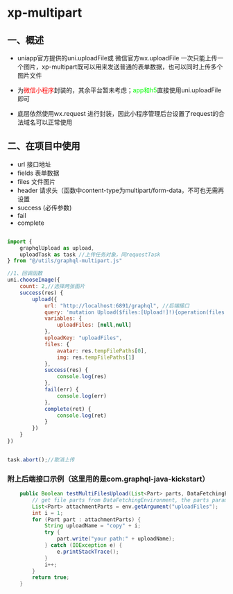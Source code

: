 # xp-multipart

## 一、概述

- uniapp官方提供的uni.uploadFile或 微信官方wx.uploadFile 一次只能上传一个图片，xp-multipart既可以用来发送普通的表单数据，也可以同时上传多个图片文件

- 为<font color=#FF0000>微信小程序</font>封装的，其余平台暂未考虑；<font color=#00ff00>app和h5</font>直接使用uni.uploadFile即可

- 底层依然使用wx.request 进行封装，因此小程序管理后台设置了request的合法域名可以正常使用

## 二、在项目中使用

- url 接口地址
- fields 表单数据
- files 文件图片
- header 请求头（函数中content-type为multipart/form-data，不可也无需再设置
- success (必传参数)
- fail 
- complete 


```js

import {
    graphqlUpload as upload,
    uploadTask as task //上传任务对象，同requestTask
} from "@/utils/graphql-multipart.js"

//1、回调函数
uni.chooseImage({
    count: 2,//选择两张图片
    success(res) {
        upload({
            url: "http://localhost:6891/graphql", //后端接口
            query: 'mutation Upload($files:[Upload!]!){operation(files:$files){id}}',
            variables: {
                uploadFiles: [null,null]
            },
            uploadKey: "uploadFiles",
            files: {
                avatar: res.tempFilePaths[0],
                img: res.tempFilePaths[1]
            },
            success(res) {
                console.log(res)
            },
            fail(err) {
                console.log(err)
            },
            complete(ret) {
                console.log(ret)
            }
        })
    }
})


task.abort();//取消上传
```

### 附上后端接口示例（这里用的是com.graphql-java-kickstart）

```java
    public Boolean testMultiFilesUpload(List<Part> parts, DataFetchingEnvironment env) {
        // get file parts from DataFetchingEnvironment, the parts parameter is not use
        List<Part> attachmentParts = env.getArgument("uploadFiles");
        int i = 1;
        for (Part part : attachmentParts) {
            String uploadName = "copy" + i;
            try {
                part.write("your path:" + uploadName);
            } catch (IOException e) {
                e.printStackTrace();
            }
            i++;
        }
        return true;
    }
```